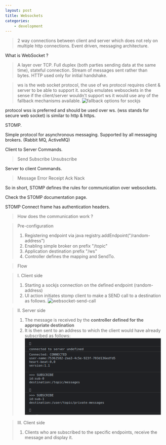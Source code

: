 ```yaml
---
layout: post
title: Websockets
categories: 
    - development
---
```

> 2 way connections between client and server which does not rely on multiple http connections.
> Event driven, messaging architecture. 

What is WebSocket ?
> A layer over TCP.
> Full duplex (both parties sending data at the same time), stateful connection. 
> Stream of messages sent rather than bytes.
> HTTP used only for initial handshake.

> ws is the web socket protocol, the use of ws protocol requires client & server to be able to support it.
> sockjs emulates websockets in the sense if the client/server wouldn't support ws it would use any of the fallback mechanisms available.
![fallback options for sockjs](./../../../myblog/assets/img/fallback.png) 

protocol wss is preferred and should be used over ws. (wss stands for secure web socket) is similar to http & https.

STOMP. 

Simple protocol for asynchronous messaging.
Supported by all messaging brokers. (Rabbit MQ, ActiveMQ)

Client to Server Commands.
> Send
> Subscribe
> Unsubscribe

Server to client Commands.
> Message
> Error
> Receipt
> Ack
> Nack

So in short, STOMP defines the rules for communication over websockets.

Check the STOMP documentation page.

STOMP Connect frame has authentication headers.

> How does the communication work ?

> Pre-configuration
> 1. Registering endpoint via java registry.addEndpoint("/random-address")
> 2. Enabling simple broker on prefix "/topic"    
> 3. Application destination prefix "/ws"
> 4. Controller defines the mapping and SendTo. 

> Flow <br>

> I. Client side <br>
> 1. Starting a sockjs connection on the defined endpoint (random-address)
> 2. UI action initiates stomp client to make a SEND call to a destination as follows.
![websocket-send-call](./../../../myblog/../github/myblog/assets/img/fallback.png) 
 
> II. Server side <br>
> 1. The message is received by the <strong>controller defined for the appropriate destination</strong>
> 2. It is then sent to an address to which the client would have already subscribed as follows:<br>
![subscribed-clients](/assets/img/subscribed.png)

> III. Client side <br>
> 1. Clients who are subscribed to the specific endpoints, receive the message and display it.